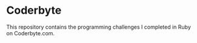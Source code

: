 # Coderbyte

This repository contains the programming challenges I completed in Ruby on Coderbyte.com.
